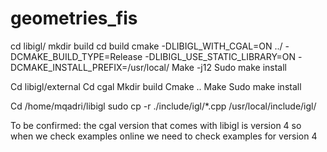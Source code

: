 # geometries_fis

cd libigl/
mkdir build
cd build
cmake -DLIBIGL_WITH_CGAL=ON ../ -DCMAKE_BUILD_TYPE=Release          -DLIBIGL_USE_STATIC_LIBRARY=ON          -DCMAKE_INSTALL_PREFIX=/usr/local/
Make -j12
 Sudo make install

Cd libigl/external
Cd cgal
Mkdir build
Cmake ..
Make 
Sudo make install


Cd /home/mqadri/libigl
sudo cp -r ./include/igl/*.cpp /usr/local/include/igl/


To be confirmed: the cgal version that comes with libigl is version 4 so when we check examples online we need to check examples for version 4



